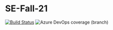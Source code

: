 # SE-Fall-21

[![Build Status](https://app.travis-ci.com/freakNewton/SE-Fall-21.svg?branch=main)](https://app.travis-ci.com/freakNewton/SE-Fall-21)
![Azure DevOps coverage (branch)](https://img.shields.io/azure-devops/coverage/ncsu/SE-Fall-21/2/main?color=green&logo=ncsu)
